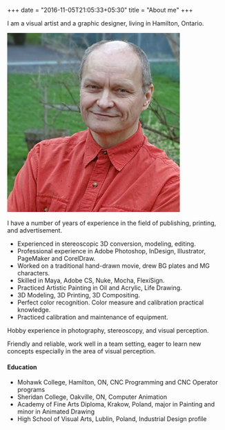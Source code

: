 +++
date = "2016-11-05T21:05:33+05:30"
title = "About me"
+++

I am a visual artist and a graphic designer, living in Hamilton, Ontario.

![sample image](/img/portfolio/Darek_portrait.jpg)

I have a number of years of experience in the field of publishing, printing, and advertisement.

* Experienced in stereoscopic 3D conversion, modeling, editing.
* Professional experience in Adobe Photoshop, InDesign, Illustrator, PageMaker and CorelDraw.
* Worked on a traditional hand-drawn movie, drew BG plates and MG characters.
* Skilled in Maya, Adobe CS, Nuke, Mocha, FlexiSign.
* Practiced Artistic Painting in Oil and Acrylic, Life Drawing.
* 3D Modeling, 3D Printing, 3D Compositing.
* Perfect color recognition. Color measure and calibration practical knowledge.
* Practiced calibration and maintenance of equipment.

Hobby experience in photography, stereoscopy, and visual perception.

Friendly and reliable, work well in a team setting, eager to learn new concepts especially in the area of visual perception.

#### Education

* Mohawk College, Hamilton, ON, CNC Programming and CNC Operator programs
* Sheridan College, Oakville, ON, Computer Animation
* Academy of Fine Arts Diploma, Krakow, Poland, major in Painting and minor in Animated Drawing
* High School of Visual Arts, Lublin, Poland, Industrial Design profile
